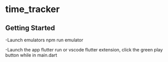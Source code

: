 # time_tracker

## Getting Started
-Launch emulators
npm run emulator

-Launch the app
flutter run 
or
vscode flutter extension, click the green play button while in main.dart





